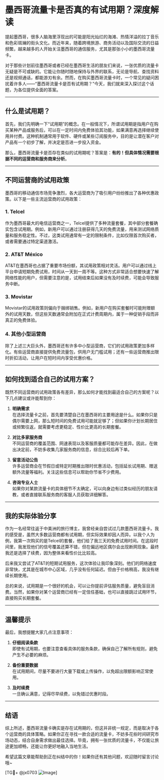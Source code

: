 # 墨西哥流量卡是否真的有试用期？深度解读

提起墨西哥，很多人脑海里浮现出的可能是阳光灿烂的海滩、热情洋溢的拉丁音乐和色彩斑斓的街头文化。而近年来，随着跨境旅游、商务活动以及国际交流的日益频繁，越来越多的人开始关注墨西哥的通信服务，尤其是那张小小的墨西哥流量卡。

对于那些计划前往墨西哥或者已经在墨西哥生活的朋友们来说，一张优质的流量卡无疑是不可或缺的。它能让你随时随地保持与外界的联系，无论是导航、查找资料还是视频通话，都能游刃有余。然而，在购买墨西哥流量卡时，一个常见的疑问困扰着许多人——“墨西哥流量卡是否有试用期？”今天，我们就来深入探讨这个话题，为各位提供全面的答案。

---

## 什么是试用期？

首先，我们先明确一下“试用期”的概念。在一般情况下，所谓试用期是指用户在购买某种产品或服务后，可以在一定时间内免费体验其功能，如果满意再选择继续使用并付费。这种机制通常用于软件、硬件或某些订阅服务中，目的是让潜在客户对产品有一个初步了解，并决定是否进一步投入资金。

那么，墨西哥流量卡是否存在类似的试用期呢？答案是：**有的！但具体情况需要根据不同的运营商和服务商来分析**。

---

## 不同运营商的试用政策

墨西哥的移动通信市场竞争激烈，各大运营商为了吸引用户纷纷推出了各种优惠政策。以下是一些主流运营商的试用政策：

### 1. Telcel
作为墨西哥最大的电信运营商之一，Telcel提供了多种流量套餐，其中部分套餐确实包含试用期。例如，新用户可以通过注册获得几天的免费流量，用来测试网络质量和服务稳定性。不过，这类试用通常有一定的限制条件，比如仅限首次购买者，或者需要通过特定渠道激活。

### 2. AT&T México
AT&T在墨西哥也占据了重要市场份额，其试用政策相对灵活。用户可以通过线上平台申请短期免费试用，时间从一天到一周不等。这种方式非常适合想要快速了解网络性能的用户，但需要注意的是，试用结束后如果没有及时续费，可能会导致服务中断。

### 3. Movistar
Movistar的试用政策则偏向于捆绑销售。例如，新用户在购买套餐时可能附赠额外的试用天数，但这些天数通常会附加在正式计费周期内，属于一种促销手段而非真正的免费体验。

### 4. 其他小型运营商
除了上述三大巨头外，墨西哥还有许多中小型运营商，它们的试用政策更加多样化。有些运营商直接提供免费流量包，供用户无门槛试用；还有一些运营商推出限时折扣活动，让用户在短时间内享受优惠价格。

---

## 如何找到适合自己的试用方案？

既然不同运营商的试用政策各有差异，那么如何才能找到最适合自己的方案呢？以下几点建议或许能帮到你：

1. **明确需求**  
   在选择流量卡之前，首先要清楚自己在墨西哥的主要用途是什么。如果你只是偶尔需要上网，那么短时间的免费试用可能就足够了；但如果你计划长期居住或频繁往返，就需要考虑更稳定、性价比更高的长期套餐。

2. **对比多家服务商**  
   不同运营商的覆盖范围、网速表现以及客服质量都可能存在差异。因此，在做出决定前，不妨多收集几家服务商的信息，综合比较后再下单。

3. **留意活动公告**  
   许多运营商会在节假日或特定时期推出限时优惠活动，包括延长试用期、赠送额外流量等福利。关注这些信息可以帮助你节省不少费用。

4. **咨询专业人士**  
   如果你对某款流量卡的具体细节不太确定，可以向身边有过类似经历的朋友请教，或者直接联系服务商的客服人员获取详细解答。

---

## 我的实际体验分享

作为一名经常往返于中美洲的旅行博主，我曾经亲自尝试过几款墨西哥流量卡。我的感受是，虽然大多数运营商都有试用期，但实际效果却因人而异。以我个人为例，我第一次购买的是Telcel的套餐，他们给了我三天的免费试用时间。在这段时间里，我发现他们的信号覆盖还算不错，但在偏远地区偶尔会出现断网现象。最终我还是选择了续费，因为整体来看性价比比较高。

后来我又尝试了AT&T的短期试用服务，这次体验让我印象深刻。他们的网络速度非常快，尤其是在城市中心区域，几乎没有任何延迟。但由于价格稍高，我没有继续长期使用。

总的来说，试用期是一个很好的机会，可以让你提前评估服务质量，避免盲目消费。当然，如果你对某个运营商已经有一定信任基础，也可以直接跳过试用环节，直接购买长期套餐。

---

## 温馨提示

最后，我想提醒大家几点注意事项：

1. **仔细阅读条款**  
   即使有试用期，也要注意查看具体的服务条款，确保自己了解所有规则，避免产生不必要的麻烦。

2. **备份重要数据**  
   在试用期间，尽量不要进行大量下载或上传操作，以免超出限额影响正常使用。

3. **及时续费**  
   一旦确认满意，记得尽早续费，以免错过优惠时段。

---

## 结语

综上所述，墨西哥流量卡确实是存在试用期的，但这并非统一规定，而是取决于各个运营商的具体策略。如果你正在寻找一款合适的流量卡，不妨多花些时间研究市场动态，结合自身需求做出最佳选择。毕竟，拥有一张优质的流量卡，不仅能让旅途更加顺畅，还能让你更好地融入当地生活。

希望这篇文章能帮助到正在纠结中的你！如果你还有其他问题，欢迎随时留言讨论哦~

[TG💪+ @jx0703 ![Image](https://github.com/user-attachments/assets/dbca1d08-cadb-493c-b0ec-ad6f7a83f270)]
